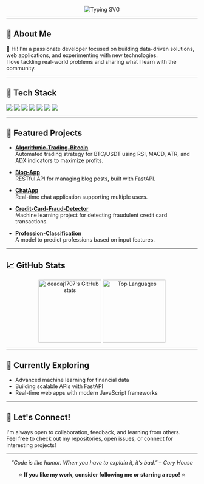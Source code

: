 <!-- Profile Header -->
<p align="center">
  <img src="https://readme-typing-svg.demolab.com?font=Fira+Code&size=28&pause=1000&color=1F72C1&center=true&vCenter=true&width=600&lines=Hi%2C+I'm+deadaj1707!;Welcome+to+my+GitHub+profile!" alt="Typing SVG" />
</p>

---

## 🚀 About Me

👋 Hi! I'm a passionate developer focused on building data-driven solutions, web applications, and experimenting with new technologies.  
I love tackling real-world problems and sharing what I learn with the community.

---

## 🧰 Tech Stack

<p>
  <img src="https://img.shields.io/badge/Python-3776AB?style=for-the-badge&logo=python&logoColor=white"/>
  <img src="https://img.shields.io/badge/FastAPI-009688?style=for-the-badge&logo=fastapi&logoColor=white"/>
  <img src="https://img.shields.io/badge/JavaScript-F7DF1E?style=for-the-badge&logo=javascript&logoColor=black"/>
  <img src="https://img.shields.io/badge/HTML5-E34F26?style=for-the-badge&logo=html5&logoColor=white"/>
  <img src="https://img.shields.io/badge/CSS3-1572B6?style=for-the-badge&logo=css3&logoColor=white"/>
  <img src="https://img.shields.io/badge/SQL-4479A1?style=for-the-badge&logo=mysql&logoColor=white"/>
  <img src="https://img.shields.io/badge/Heroku-430098?style=for-the-badge&logo=heroku&logoColor=white"/>
</p>

---

## 🌟 Featured Projects

- **[Algorithmic-Trading-Bitcoin](https://github.com/deadaj1707/Algorithmic-Trading-Bitcoin)**  
  Automated trading strategy for BTC/USDT using RSI, MACD, ATR, and ADX indicators to maximize profits.

- **[Blog-App](https://github.com/deadaj1707/Blog-App)**  
  RESTful API for managing blog posts, built with FastAPI.

- **[ChatApp](https://github.com/deadaj1707/ChatApp)**  
  Real-time chat application supporting multiple users.

- **[Credit-Card-Fraud-Detector](https://github.com/deadaj1707/Credit-Card-Fraud-Detector)**  
  Machine learning project for detecting fraudulent credit card transactions.

- **[Profession-Classification](https://github.com/deadaj1707/Profession-Classification)**  
  A model to predict professions based on input features.

---

## 📈 GitHub Stats

<p align="center">
  <img src="https://github-readme-stats.vercel.app/api?username=deadaj1707&show_icons=true&theme=radical" alt="deadaj1707's GitHub stats" height="165"/>
  <img src="https://github-readme-stats.vercel.app/api/top-langs/?username=deadaj1707&layout=compact&theme=radical" alt="Top Languages" height="165"/>
</p>

---

## 🌱 Currently Exploring

- Advanced machine learning for financial data
- Building scalable APIs with FastAPI
- Real-time web apps with modern JavaScript frameworks

---

## 🤝 Let's Connect!

I'm always open to collaboration, feedback, and learning from others.  
Feel free to check out my repositories, open issues, or connect for interesting projects!

<!-- Add your social links below if you want -->
<!--
[![LinkedIn](https://img.shields.io/badge/LinkedIn-blue?style=flat&logo=linkedin)](YOUR_LINKEDIN_URL)
[![Twitter](https://img.shields.io/badge/Twitter-blue?style=flat&logo=twitter)](YOUR_TWITTER_URL)
-->

---

<p align="center">
  <em>“Code is like humor. When you have to explain it, it’s bad.” – Cory House</em>
</p>

<p align="center">
  ⭐️ <b>If you like my work, consider following me or starring a repo!</b> ⭐️
</p>

